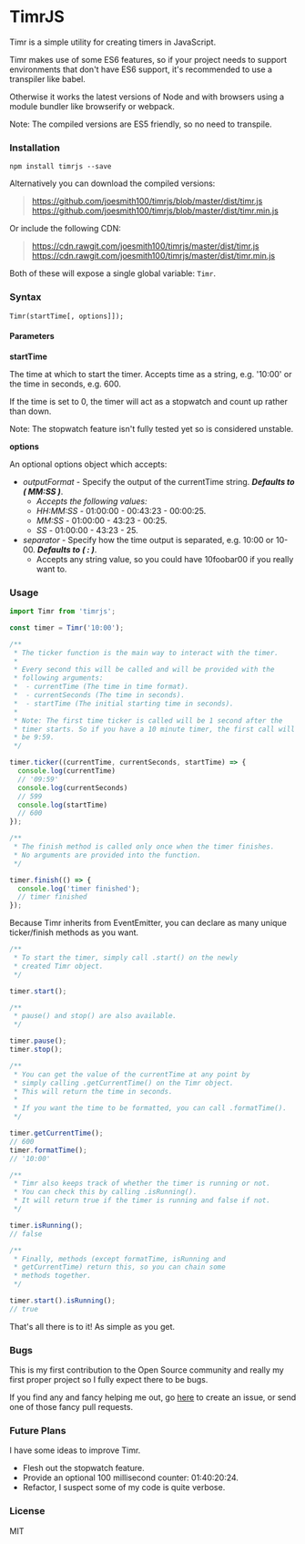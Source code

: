 # TimrJS
Timr is a simple utility for creating timers in JavaScript.

Timr makes use of some ES6 features, so if your project needs to support environments that don't have ES6 support, it's recommended to use a transpiler like babel.

Otherwise it works the latest versions of Node and with browsers using a module bundler like browserify or webpack.

Note: The compiled versions are ES5 friendly, so no need to transpile.
### Installation
```
npm install timrjs --save
```
Alternatively you can download the compiled versions:
> https://github.com/joesmith100/timrjs/blob/master/dist/timr.js
> https://github.com/joesmith100/timrjs/blob/master/dist/timr.min.js

Or include the following CDN:
> https://cdn.rawgit.com/joesmith100/timrjs/master/dist/timr.js
> https://cdn.rawgit.com/joesmith100/timrjs/master/dist/timr.min.js

Both of these will expose a single global variable: `Timr`.
### Syntax
```
Timr(startTime[, options]]);
```

#### Parameters
**startTime**

The time at which to start the timer. Accepts time as a string, e.g. '10:00' or the time in seconds, e.g. 600.

If the time is set to 0, the timer will act as a stopwatch and count up rather than down.

Note: The stopwatch feature isn't fully tested yet so is considered unstable.

**options**

An optional options object which accepts:
 - _outputFormat_ - Specify the output of the currentTime string. **_Defaults to ( MM:SS )_**.
   - _Accepts the following values:_
   - _HH:MM:SS_ - 01:00:00 - 00:43:23 - 00:00:25.
   - _MM:SS_ - 01:00:00 - 43:23 - 00:25.
   - _SS_ - 01:00:00 - 43:23 - 25.
 - _separator_ - Specify how the time output is separated, e.g. 10:00 or 10-00. **_Defaults to ( : )_**.
   - Accepts any string value, so you could have 10foobar00 if you really want to.

### Usage
```js
import Timr from 'timrjs';

const timer = Timr('10:00');

/**
 * The ticker function is the main way to interact with the timer.
 *
 * Every second this will be called and will be provided with the
 * following arguments:
 *  - currentTime (The time in time format).
 *  - currentSeconds (The time in seconds).
 *  - startTime (The initial starting time in seconds).
 *
 * Note: The first time ticker is called will be 1 second after the
 * timer starts. So if you have a 10 minute timer, the first call will
 * be 9:59.
 */

timer.ticker((currentTime, currentSeconds, startTime) => {
  console.log(currentTime)
  // '09:59'
  console.log(currentSeconds)
  // 599
  console.log(startTime)
  // 600
});

/**
 * The finish method is called only once when the timer finishes.
 * No arguments are provided into the function.
 */

timer.finish(() => {
  console.log('timer finished');
  // timer finished
});
```
Because Timr inherits from EventEmitter, you can declare as many unique ticker/finish methods as you want.
```js
/**
 * To start the timer, simply call .start() on the newly
 * created Timr object.
 */

timer.start();

/**
 * pause() and stop() are also available.
 */

timer.pause();
timer.stop();

/**
 * You can get the value of the currentTime at any point by
 * simply calling .getCurrentTime() on the Timr object.
 * This will return the time in seconds.
 *
 * If you want the time to be formatted, you can call .formatTime().
 */

timer.getCurrentTime();
// 600
timer.formatTime();
// '10:00'

/**
 * Timr also keeps track of whether the timer is running or not.
 * You can check this by calling .isRunning().
 * It will return true if the timer is running and false if not.
 */

timer.isRunning();
// false

/**
 * Finally, methods (except formatTime, isRunning and
 * getCurrentTime) return this, so you can chain some
 * methods together.
 */

timer.start().isRunning();
// true
```
That's all there is to it! As simple as you get.
### Bugs
This is my first contribution to the Open Source community and really my first proper project so I fully expect there to be bugs.

If you find any and fancy helping me out, go [here](https://github.com/joesmith100/timrjs/issues) to create an issue, or send one of those fancy pull requests.
### Future Plans
I have some ideas to improve Timr.
 - Flesh out the stopwatch feature.
 - Provide an optional 100 millisecond counter: 01:40:20:24.
 - Refactor, I suspect some of my code is quite verbose.

### License
MIT

